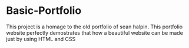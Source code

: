# Basic-Portfolio

This project is a homage to the old portfolio of sean halpin.
This portfolio website perfectly demostrates that how a beautiful website can be made just by using HTML and CSS
